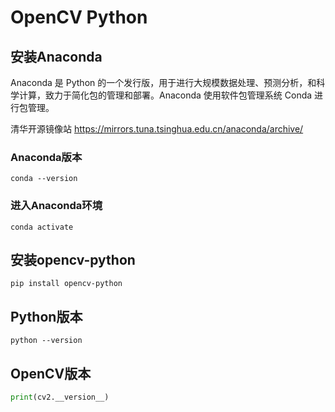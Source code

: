 # OpenCV Python

## 安装Anaconda

Anaconda 是 Python 的一个发行版，用于进行大规模数据处理、预测分析，和科学计算，致力于简化包的管理和部署。Anaconda 使用软件包管理系统 Conda 进行包管理。  

清华开源镜像站
https://mirrors.tuna.tsinghua.edu.cn/anaconda/archive/


### Anaconda版本
```shell
conda --version
```

### 进入Anaconda环境
```shell
conda activate
```


## 安装opencv-python
```shell
pip install opencv-python
```

## Python版本
```shell
python --version
```

## OpenCV版本
```python
print(cv2.__version__)
```

